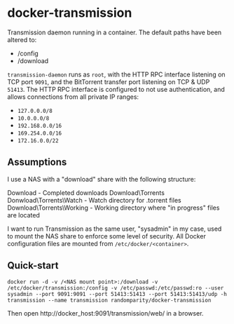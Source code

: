 docker-transmission
===================

Transmission daemon running in a container. The default paths have been altered to:

 * /config
 * /download

`transmission-daemon` runs as `root`, with the HTTP RPC interface listening on TCP port `9091`, and the BitTorrent transfer port listening on TCP & UDP `51413`. The HTTP RPC interface is configured to not use authentication, and allows connections from all private IP ranges:

 * `127.0.0.0/8`
 * `10.0.0.0/8`
 * `192.168.0.0/16`
 * `169.254.0.0/16`
 * `172.16.0.0/22`

Assumptions
-----------

I use a NAS with a "download" share with the following structure:

  Download                    - Completed downloads
  Download\Torrents
  Donwload\Torrents\Watch     - Watch directory for .torrent files
  Download\Torrents\Working   - Working directory where "in progress" files are located

I want to run Transmission as the same user, "sysadmin" in my case, used to mount the NAS share to enforce some level of security.  All Docker configuration files are mounted from `/etc/docker/<container>`.

Quick-start
-----------

    docker run -d -v /<NAS mount point>:/download -v /etc/docker/transmission:/config -v /etc/passwd:/etc/passwd:ro --user sysadmin --port 9091:9091 --port 51413:51413 --port 51413:51413/udp -h transmission --name transmission randomparity/docker-transmission

Then open http://docker_host:9091/transmission/web/ in a browser.
